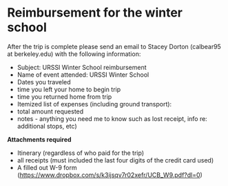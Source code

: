   
# Reimbursement for the winter school

After the trip is complete please send an email to Stacey Dorton (calbear95 at berkeley.edu) with the following information:

- Subject: URSSI Winter School reimbursement
- Name of event attended: URSSI Winter School
- Dates you traveled
- time you left your home to begin trip
- time you returned home from trip
- Itemized list of expenses (including ground transport):
- total amount requested
- notes - anything you need me to know such as lost receipt, info re: additional stops, etc)

**Attachments required** 
- Itinerary (regardless of who paid for the trip)
- all receipts (must included the last four digits of the credit card used)
- A filled out W-9 form (https://www.dropbox.com/s/k3ijsqv7r02xefr/UCB_W9.pdf?dl=0)

